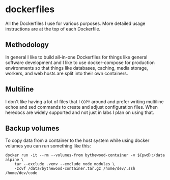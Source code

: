 # dockerfiles

All the Dockerfiles I use for various purposes. More detailed usage instructions
are at the top of each Dockerfile.


## Methodology

In general I like to build all-in-one Dockerfiles for things like general
software development and I like to use docker-compose for production
environments so that things like databases, caching, media storage, workers,
and web hosts are split into their own containers.


## Multiline

I don't like having a lot of files that I `COPY` around and prefer writing
multiline echos and sed commands to create and adjust configuration files. When
heredocs are widely supported and not just in labs I plan on using that.


## Backup volumes

To copy data from a container to the host system while using docker volumes you
can run something like this:

    docker run -it --rm --volumes-from bythewood-container -v ${pwd}:/data alpine \
        tar --exclude .venv --exclude node_modules \
        -zcvf /data/bythewood-container.tar.gz /home/dev/.ssh /home/dev/code
